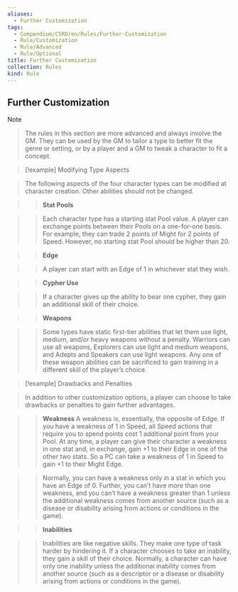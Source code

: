 ```yaml
---
aliases:
  - Further Customization
tags:
  - Compendium/CSRD/en/Rules/Further-Customization
  - Rule/Customization
  - Rule/Advanced
  - Rule/Optional
title: Further Customization
collection: Rules
kind: Rule
---
```

## Further Customization    
  
>[!note]   
>The rules in this section are more advanced and always involve the GM. They can be used by the GM to tailor a type to better fit the genre or setting, or by a player and a GM to tweak a character to fit a concept.  
  
>[!example] Modifying Type Aspects   
>The following aspects of the four character types can be modified at character creation. Other abilities should not be changed.    
>  
>>**Stat Pools**    
>>Each character type has a starting stat Pool value. A player can exchange points between their Pools on a one-for-one basis. For example, they can trade 2 points of Might for 2 points of Speed. However, no starting stat Pool should be higher than 20.    
>  
>>**Edge**    
>>A player can start with an Edge of 1 in whichever stat they wish.  
>  
>>**Cypher Use**    
>>If a character gives up the ability to bear one cypher, they gain an additional skill of their choice.    
>   
> >**Weapons**    
> >Some types have static first-tier abilities that let them use light, medium, and/or heavy weapons without a penalty. Warriors can use all weapons, Explorers can use light and medium weapons, and Adepts and Speakers can use light weapons. Any one of these weapon abilities can be sacrificed to gain training in a different skill of the player’s choice.  
  
>[!example] Drawbacks and Penalties   
>In addition to other customization options, a player can choose to take drawbacks or penalties to gain further advantages.    
>>**Weakness** A weakness is, essentially, the opposite of Edge. If you have a weakness of 1 in Speed, all Speed actions that require you to spend points cost 1 additional point from your Pool. At any time, a player can give their character a weakness in one stat and, in exchange, gain +1 to their Edge in one of the other two stats. So a PC can take a weakness of 1 in Speed to gain +1 to their Might Edge.    
>>   
>> Normally, you can have a weakness only in a stat in which you have an Edge of 0. Further, you can’t have more than one weakness, and you can’t have a weakness greater than 1 unless the additional weakness comes from another source (such as a disease or disability arising from actions or conditions in the game).    
>  
>>**Inabilities**    
>>Inabilities are like negative skills. They make one type of task harder by hindering it. If a character chooses to take an inability, they gain a skill of their choice. Normally, a character can have only one inability unless the additional inability comes from another source (such as a descriptor or a disease or disability arising from actions or conditions in the game).